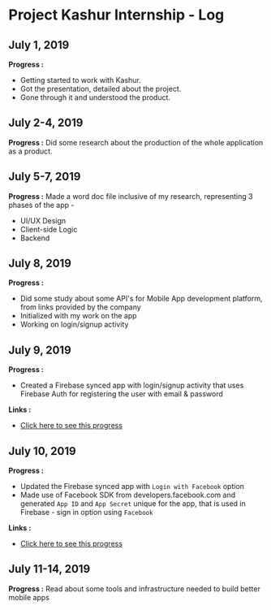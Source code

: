 # Project Kashur Internship - Log


## July 1, 2019

**Progress :**
* Getting started to work with Kashur.
* Got the presentation, detailed about the project.
* Gone through it and understood the product.

## July 2-4, 2019

**Progress :** 
Did some research about the production of the whole application as a product.

## July 5-7, 2019

**Progress :** 
Made a word doc file inclusive of my research, representing 3 phases of the app - 
* UI/UX Design
* Client-side Logic
* Backend

## July 8, 2019

**Progress :** 
* Did some study about some API's for Mobile App development platform, from links provided by the company
* Initialized with my work on the app
* Working on login/signup activity

## July 9, 2019

**Progress :** 
* Created a Firebase synced app with login/signup activity that uses Firebase Auth for registering the user with email & password

**Links :**
* [Click here to see this progress](https://github.com/ashish7zeph/project-kashur/tree/master/temp_logs/%231)

## July 10, 2019

**Progress :**
* Updated the Firebase synced app with `Login with Facebook` option
* Made use of Facebook SDK from developers.facebook.com and generated `App ID` and `App Secret` unique for the app, that is used in Firebase - sign in option using `Facebook`

**Links :**
* [Click here to see this progress](https://github.com/ashish7zeph/project-kashur/tree/master/temp_logs/%232)

## July 11-14, 2019

**Progress :** 
Read about some tools and infrastructure needed to build better mobile apps

